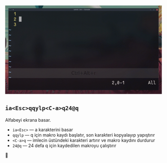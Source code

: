 ![](20.gif)

## `ia<Esc>qqylp<C-a>q24@q`

Alfabeyi ekrana basar.

- `ia<Esc>`	― a karakterini basar
- `qqylp` 	― q için makro kaydı başlatır, son karakteri kopyalayıp yapıştırır
- `<C-a>q`	― imlecin üstündeki karakteri artırır ve makro kaydını durdurur
- `24@q`	― 24 defa q için kaydedilen makroyu çalıştırır

:tada:
